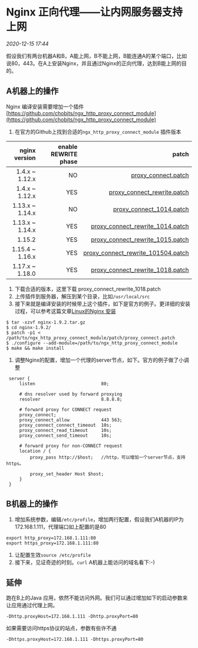 # Nginx 正向代理——让内网服务器支持上网

_2020-12-15_ _17:44_ 

假设我们有两台机器A和B，A能上网，B不能上网，B能连通A的某个端口，比如说80，443。在A上安装Nginx，并且通过Nginx的正向代理，达到B能上网的目的。

## A机器上的操作
Nginx 编译安装需要增加一个插件 [https://github.com/chobits/ngx_http_proxy_connect_module](https://github.com/chobits/ngx_http_proxy_connect_module)

1. 在官方的Github上找到合适的`ngx_http_proxy_connect_module` 插件版本

| nginx version | enable REWRITE phase | patch |
| --: | --: | --: |
| 1.4.x ~ 1.12.x   | NO  | [proxy_connect.patch](https://github.com/chobits/ngx_http_proxy_connect_module/patch/proxy_connect.patch) |
| 1.4.x ~ 1.12.x   | YES | [proxy_connect_rewrite.patch](https://github.com/chobits/ngx_http_proxy_connect_module/patch/proxy_connect_rewrite.patch) |
| 1.13.x ~ 1.14.x  | NO  | [proxy_connect_1014.patch](https://github.com/chobits/ngx_http_proxy_connect_module/patch/proxy_connect_1014.patch) |
| 1.13.x ~ 1.14.x  | YES | [proxy_connect_rewrite_1014.patch](https://github.com/chobits/ngx_http_proxy_connect_module/patch/proxy_connect_rewrite_1014.patch) |
| 1.15.2           | YES | [proxy_connect_rewrite_1015.patch](https://github.com/chobits/ngx_http_proxy_connect_module/patch/proxy_connect_rewrite_1015.patch) |
| 1.15.4 ~ 1.16.x  | YES | [proxy_connect_rewrite_101504.patch](https://github.com/chobits/ngx_http_proxy_connect_module/patch/proxy_connect_rewrite_101504.patch) |
| 1.17.x ~ 1.18.0  | YES | [proxy_connect_rewrite_1018.patch](https://github.com/chobits/ngx_http_proxy_connect_module/patch/proxy_connect_rewrite_1018.patch) |

1. 下载合适的版本，这里下载 proxy_connect_rewrite_1018.patch
1. 上传插件到服务器，解压到某个目录，比如`/usr/local/src`
1. 接下来就是编译安装的时候带上这个插件，如下是官方的例子。更详细的安装过程，可以参考这篇文章[Linux的Nginx 安装](/网络与运维/20200926_Linux_nginx安装)
```shell
$ tar -xzvf nginx-1.9.2.tar.gz
$ cd nginx-1.9.2/
$ patch -p1 < /path/to/ngx_http_proxy_connect_module/patch/proxy_connect.patch
$ ./configure --add-module=/path/to/ngx_http_proxy_connect_module
$ make && make install
```
1. 调整Nginx的配置，增加一个代理的server节点，如下。官方的例子做了小调整
```shell
 server {
     listen                         80;

     # dns resolver used by forward proxying
     resolver                       8.8.8.8;

     # forward proxy for CONNECT request
     proxy_connect;
     proxy_connect_allow            443 563;
     proxy_connect_connect_timeout  10s;
     proxy_connect_read_timeout     10s;
     proxy_connect_send_timeout     10s;

     # forward proxy for non-CONNECT request
     location / {
         proxy_pass http://$host;   //http，可以增加一个server节点，支持https。

         proxy_set_header Host $host;
     }
 }
```

## B机器上的操作
1. 增加系统参数，编辑`/etc/profile`，增加两行配置，假设我们A机器的IP为172.168.1.111，代理端口如上配置的是80
```shell
export http_proxy=172.168.1.111:80
export https_proxy=172.168.1.111:80
```
1. 让配置生效`source /etc/profile`
1. 接下来，见证奇迹的时刻。`curl` A机器上能访问的域名看下:-)

## 延伸
跑在B上的Java 应用，依然不能访问外网。我们可以通过增加如下的启动参数来让应用通过代理上网。
```shell
-Dhttp.proxyHost=172.168.1.111 -Dhttp.proxyPort=80
```
如果需要访问https协议的站点，参数有些许不通
```shell
-Dhttps.proxyHost=172.168.1.111 -Dhttps.proxyPort=80
```

